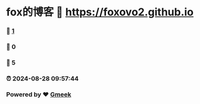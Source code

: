 # fox的博客 :link: https://foxovo2.github.io 
### :page_facing_up: [1](https://foxovo2.github.io/tag.html) 
### :speech_balloon: 0 
### :hibiscus: 5 
### :alarm_clock: 2024-08-28 09:57:44 
### Powered by :heart: [Gmeek](https://github.com/Meekdai/Gmeek)
